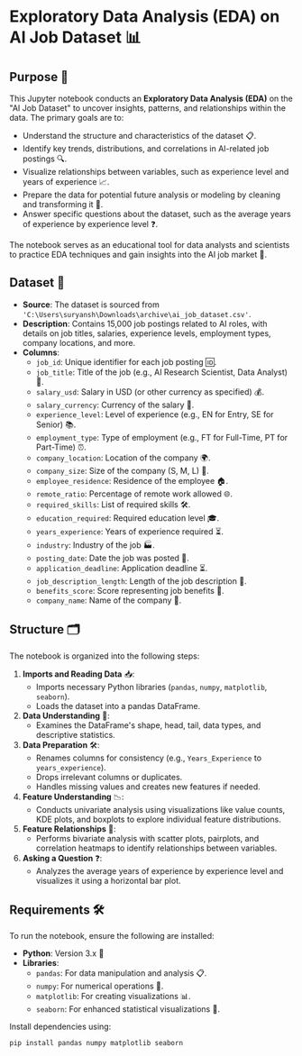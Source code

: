 # Exploratory Data Analysis (EDA) on AI Job Dataset 📊

## Purpose 🎯
This Jupyter notebook conducts an **Exploratory Data Analysis (EDA)** on the "AI Job Dataset" to uncover insights, patterns, and relationships within the data. The primary goals are to:
- Understand the structure and characteristics of the dataset 📋.
- Identify key trends, distributions, and correlations in AI-related job postings 🔍.
- Visualize relationships between variables, such as experience level and years of experience 📈.
- Prepare the data for potential future analysis or modeling by cleaning and transforming it 🧹.
- Answer specific questions about the dataset, such as the average years of experience by experience level ❓.

The notebook serves as an educational tool for data analysts and scientists to practice EDA techniques and gain insights into the AI job market 🚀.

## Dataset 📂
- **Source**: The dataset is sourced from `'C:\Users\suryansh\Downloads\archive\ai_job_dataset.csv'`.
- **Description**: Contains 15,000 job postings related to AI roles, with details on job titles, salaries, experience levels, employment types, company locations, and more.
- **Columns**:
  - `job_id`: Unique identifier for each job posting 🆔.
  - `job_title`: Title of the job (e.g., AI Research Scientist, Data Analyst) 💼.
  - `salary_usd`: Salary in USD (or other currency as specified) 💰.
  - `salary_currency`: Currency of the salary 💸.
  - `experience_level`: Level of experience (e.g., EN for Entry, SE for Senior) 📚.
  - `employment_type`: Type of employment (e.g., FT for Full-Time, PT for Part-Time) ⏰.
  - `company_location`: Location of the company 🌍.
  - `company_size`: Size of the company (S, M, L) 🏢.
  - `employee_residence`: Residence of the employee 🏠.
  - `remote_ratio`: Percentage of remote work allowed 🌐.
  - `required_skills`: List of required skills 🛠️.
  - `education_required`: Required education level 🎓.
  - `years_experience`: Years of experience required ⏳.
  - `industry`: Industry of the job 🏭.
  - `posting_date`: Date the job was posted 📅.
  - `application_deadline`: Application deadline ⏳.
  - `job_description_length`: Length of the job description 📜.
  - `benefits_score`: Score representing job benefits 🌟.
  - `company_name`: Name of the company 🏬.

## Structure 🗂️
The notebook is organized into the following steps:
1. **Imports and Reading Data** 📥:
   - Imports necessary Python libraries (`pandas`, `numpy`, `matplotlib`, `seaborn`).
   - Loads the dataset into a pandas DataFrame.
2. **Data Understanding** 🔎:
   - Examines the DataFrame's shape, head, tail, data types, and descriptive statistics.
3. **Data Preparation** 🛠️:
   - Renames columns for consistency (e.g., `Years_Experience` to `years_experience`).
   - Drops irrelevant columns or duplicates.
   - Handles missing values and creates new features if needed.
4. **Feature Understanding** 📉:
   - Conducts univariate analysis using visualizations like value counts, KDE plots, and boxplots to explore individual feature distributions.
5. **Feature Relationships** 🔗:
   - Performs bivariate analysis with scatter plots, pairplots, and correlation heatmaps to identify relationships between variables.
6. **Asking a Question** ❓:
   - Analyzes the average years of experience by experience level and visualizes it using a horizontal bar plot.

## Requirements 🛠️
To run the notebook, ensure the following are installed:
- **Python**: Version 3.x 🐍
- **Libraries**:
  - `pandas`: For data manipulation and analysis 📋.
  - `numpy`: For numerical operations 🔢.
  - `matplotlib`: For creating visualizations 📊.
  - `seaborn`: For enhanced statistical visualizations 🎨.

Install dependencies using:
```bash
pip install pandas numpy matplotlib seaborn
